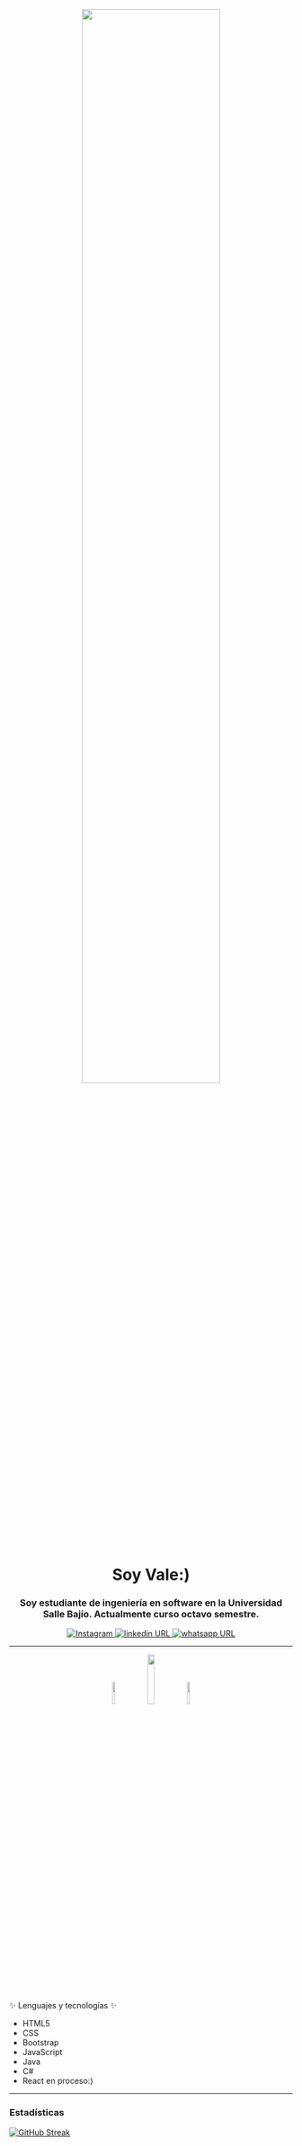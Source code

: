 <div id="header" align="center">
    <img src="https://media.giphy.com/media/POU01YSFVn8zK/giphy.gif" width=70%>
    <h1 align="center">Soy Vale:)</h1>
    <h3>
        Soy estudiante de ingeniería en software en la Universidad Salle Bajío. Actualmente curso octavo semestre.
    </h3>
</div>

<div id="badges" align="center">
    <a href="https://www.instagram.com/valebm5/" target="_blank">
        <img alt="Instagram" src="https://img.shields.io/twitter/url?color=%23fa947c&label=%40valebm5&logo=instagram&logoColor=%23fa947c&style=for-the-badge&url=https%3A%2F%2Fwww.instagram.com%2Fvalebm5%2F">
    </a>
    <a href="https://www.linkedin.com/in/valeria-baeza-morales-35742625a/" target="_blank">
        <img alt="linkedin URL" src="https://img.shields.io/twitter/url?color=%23fa947c&label=valeriabaezamorales&logo=linkedin&logoColor=%23fa947c&style=for-the-badge&url=https%3A%2F%2Fwww.linkedin.com%2Fin%2Fvaleria-baeza-morales-35742625a%2F">
    </a>
    <a href="https://wa.me/+524771093243?text=M%C3%A1ndame%20un%20mensaje:)" target="_blank">
        <img alt="whatsapp URL" src="https://img.shields.io/twitter/url?color=%23fa947c&label=Vale%20%3A%29&logo=whatsapp&logoColor=%23fa947c&style=for-the-badge&url=https%3A%2F%2Fwa.me%2F%2B524771093243%3Ftext%3DM%25C3%25A1ndame%2520un%2520mensaje%3A%29">
    </a>
</div>

---
<div align="center">
     <img src="https://media.giphy.com/media/uB6eLycBCOl68/giphy.gif" width=10%>
     <img src="https://media.giphy.com/media/bnstj2fXiKBxWEwrL7/giphy.gif" width=15%>
     <img src="https://media.giphy.com/media/uB6eLycBCOl68/giphy.gif" width=10%>
</div>
<br>


  ✨ Lenguajes y tecnologías ✨

-  HTML5
-  CSS
-  Bootstrap
-  JavaScript
-  Java
-  C#
-  React en proceso:)

---

### Estadísticas

[![GitHub Streak](https://streak-stats.demolab.com?user=ValeBM-gif&theme=dracula&hide_border=true&border_radius=20&locale=es&mode=weekly&ring=FA947C&fire=FA947C&sideNums=FA947C&sideLabels=FA947C&currStreakNum=7FD37F&currStreakLabel=7FD37F)](https://git.io/streak-stats)


<!--div align="left">
     <img src="https://media.giphy.com/media/7342ZUtlNoVVBjrq75/giphy.gif" width=30%>
</div>
